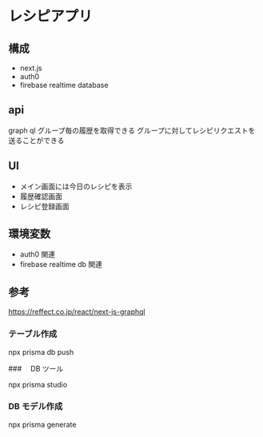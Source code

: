 # レシピアプリ

## 構成

- next.js
- auth0
- firebase realtime database

## api

graph ql
グループ毎の履歴を取得できる
グループに対してレシピリクエストを送ることができる

## UI

- メイン画面には今日のレシピを表示
- 履歴確認画面
- レシピ登録画面

## 環境変数

- auth0 関連
- firebase realtime db 関連

## 参考

https://reffect.co.jp/react/next-js-graphql

### テーブル作成

npx prisma db push

###　 DB ツール

npx prisma studio

### DB モデル作成

npx prisma generate
